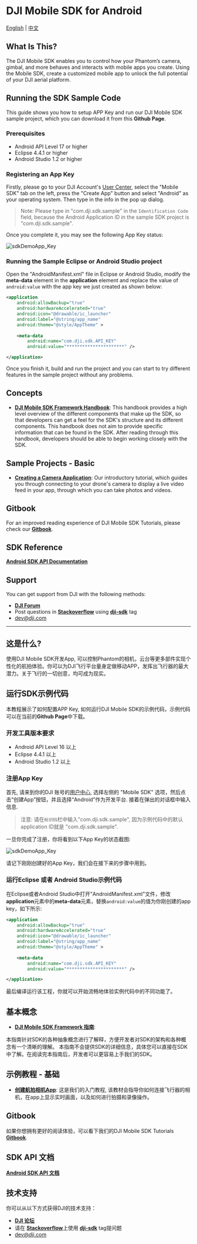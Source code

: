 # DJI Mobile SDK for Android

[English](#what-is-this) | [中文](#这是什么)

## What Is This?

The DJI Mobile SDK enables you to control how your Phantom’s camera, gimbal, and more behaves and interacts with mobile apps you create. Using the Mobile SDK, create a customized mobile app to unlock the full potential of your DJI aerial platform.

## Running the SDK Sample Code

This guide shows you how to setup APP Key and run our DJI Mobile SDK sample project, which you can download it from this **Github Page**.

### Prerequisites

- Android API Level 17 or higher
- Eclipse 4.4.1 or higher
- Android Studio 1.2 or higher

### Registering an App Key

Firstly, please go to your DJI Account's [User Center](http://developer.dji.com/en/user/apps/), select the "Mobile SDK" tab on the left, press the "Create App" button and select "Android" as your operating system. Then type in the info in the pop up dialog.

>Note: Please type in "com.dji.sdk.sample" in the `Identification Code` field, because the Android Application ID in the sample SDK project is "com.dji.sdk.sample".

Once you complete it, you may see the following App Key status:

![sdkDemoApp_Key](./Images/createAppSuccessful_android.png)

### Running the Sample Eclipse or Android Studio project

Open the "AndroidManifest.xml" file in Eclipse or Android Studio, modify the **meta-data** element in the **application** element and replace the value of `android:value` with the app key we just created as shown below:

~~~xml
<application
	android:allowBackup="true"
	android:hardwareAccelerated="true"
	android:icon="@drawable/ic_launcher"
	android:label="@string/app_name"
	android:theme="@style/AppTheme" >
	
	<meta-data
		android:name="com.dji.sdk.API_KEY"
		android:value="**********************" />

</application>
~~~

Once you finish it, build and run the project and you can start to try different features in the sample project without any problems.

## Concepts

- [**DJI Mobile SDK Framework Handbook**](https://github.com/dji-sdk/Mobile-SDK-Handbook): 
This handbook provides a high level overview of the different components that make up the SDK, so that developers can get a feel for the SDK's structure and its different components. This handbook does not aim to provide specific information that can be found in the SDK. After reading through this handbook, developers should be able to begin working closely with the SDK.

## Sample Projects - Basic

- [**Creating a Camera Application**](https://github.com/DJI-Mobile-SDK/Android-FPVDemo): Our introductory tutorial, which guides you through connecting to your drone's camera to display a live video feed in your app, through which you can take photos and videos.

## Gitbook

For an improved reading experience of DJI Mobile SDK Tutorials, please check our [**Gitbook**](https://dji-dev.gitbooks.io/mobile-sdk-tutorials/).

## SDK Reference

[**Android SDK API Documentation**](http://developer.dji.com/mobile-sdk/documentation/android/)

## Support

You can get support from DJI with the following methods:

- [**DJI Forum**](http://forum.dev.dji.com/en)
- Post questions in [**Stackoverflow**](http://stackoverflow.com) using [**dji-sdk**](http://stackoverflow.com/questions/tagged/dji-sdk) tag
- dev@dji.com

---

## 这是什么?

使用DJI Mobile SDK开发App, 可以控制Phantom的相机，云台等更多部件实现个性化的航拍体验。你可以为DJI飞行平台量身定做移动APP，发挥出飞行器的最大潜力。关于飞行的一切创意，均可成为现实。

## 运行SDK示例代码

本教程展示了如何配置APP Key, 如何运行DJI Mobile SDK的示例代码，示例代码可以在当前的**Github Page**中下载。

### 开发工具版本要求

- Android API Level 16 以上
- Eclipse 4.4.1 以上
- Android Studio 1.2 以上

### 注册App Key

首先, 请来到你的DJI 账号的[用户中心](http://developer.dji.com/cn/user/apps/), 选择左侧的 "Mobile SDK" 选项，然后点击“创建App”按钮，并且选择“Android”作为开发平台. 接着在弹出的对话框中输入信息.

>注意: 请在`标识码`栏中输入"com.dji.sdk.sample", 因为示例代码中的默认application ID就是 "com.dji.sdk.sample".

一旦你完成了注册，你将看到以下App Key的状态截图:

![sdkDemoApp_Key](./Images/createAppSuccessfully_android_cn.png)

请记下刚刚创建好的App Key，我们会在接下来的步骤中用到。

### 运行Eclipse 或者 Android Studio示例代码

在Eclipse或者Android Studio中打开"AndroidManifest.xml"文件，修改**application**元素中的**meta-data**元素，替换`android:value`的值为你刚创建的app key，如下所示:

~~~xml
<application
	android:allowBackup="true"
	android:hardwareAccelerated="true"
	android:icon="@drawable/ic_launcher"
	android:label="@string/app_name"
	android:theme="@style/AppTheme" >
	
	<meta-data
		android:name="com.dji.sdk.API_KEY"
		android:value="**********************" />

</application>
~~~

最后编译运行该工程，你就可以开始流畅地体验实例代码中的不同功能了。

## 基本概念

- [**DJI Mobile SDK Framework 指南**](https://github.com/dji-sdk/Mobile-SDK-Handbook): 

本指南针对SDK的各种抽象概念进行了解释，方便开发者对SDK的架构和各种概念有一个清晰的理解。 本指南不会提供SDK的详细信息，具体您可以直接在SDK中了解。在阅读完本指南后，开发者可以更容易上手我们的SDK。

## 示例教程 - 基础

- [**创建航拍相机App**](https://github.com/DJI-Mobile-SDK/Android-FPVDemo): 这是我们的入门教程, 该教材会指导你如何连接飞行器的相机，在app上显示实时画面，以及如何进行拍摄和录像操作。

## Gitbook

如果你想拥有更好的阅读体验，可以看下我们的DJI Mobile SDK Tutorials [**Gitbook**](https://dji-dev.gitbooks.io/mobile-sdk-tutorials/).

## SDK API 文档

[**Android SDK API 文档**](http://developer.dji.com/mobile-sdk/documentation/android/)

## 技术支持

你可以从以下方式获得DJI的技术支持：

- [**DJI 论坛**](http://forum.dev.dji.com/cn)
- 请在 [**Stackoverflow**](http://stackoverflow.com)上使用 [**dji-sdk**](http://stackoverflow.com/questions/tagged/dji-sdk) tag提问题
- dev@dji.com